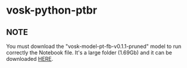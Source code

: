 # vosk-python-ptbr

## NOTE

You must download the "vosk-model-pt-fb-v0.1.1-pruned" model to run correctly the Notebook file.
It's a large folder (1.69Gb) and it can be downloaded [HERE](https://drive.google.com/drive/folders/1oJMnCEfUiMGT3aylNT8vN6Hl3UAZk34-?usp=sharing).
